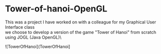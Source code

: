 # Tower-of-hanoi-OpenGL
This was a project I have worked on with a colleague for my Graphical User Interface class\
we choose to develop a version of the game "Tower of Hanoi" from scratch using JOGL (Java OpenGL)\

![TowerOfHanoi](TowerOfHanoi]
